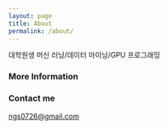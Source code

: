 ```yaml
---
layout: page
title: About
permalink: /about/
---
```


대학원생
머신 러닝/데이터 마이닝/GPU 프로그래밍
### More Information

### Contact me

[ngs0726@gmail.com](mailto:ngs0726@gmail.com)
